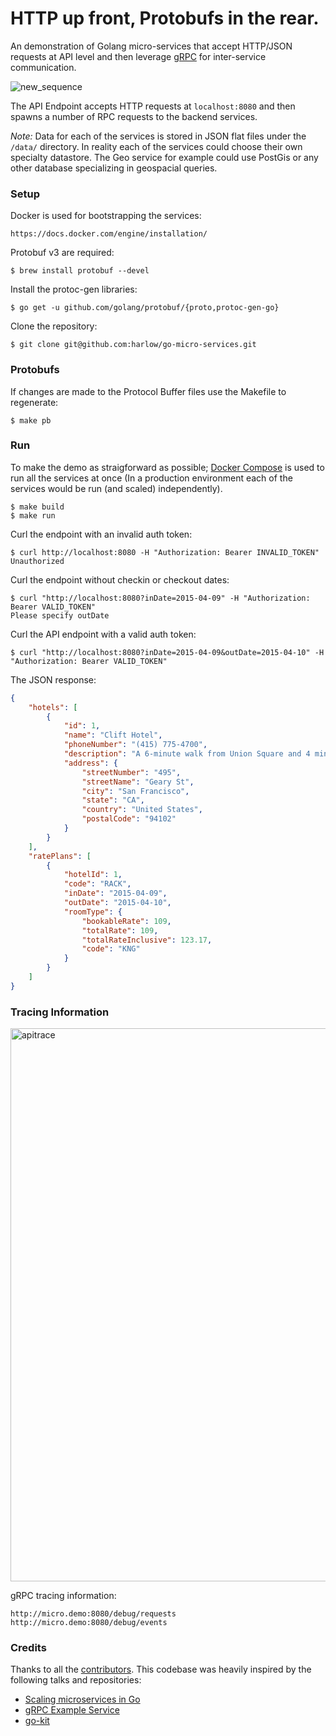 # HTTP up front, Protobufs in the rear.

An demonstration of Golang micro-services that accept HTTP/JSON requests at API level and then
leverage [gRPC][1] for inter-service communication.

![new_sequence](https://cloud.githubusercontent.com/assets/739782/7439604/d1f324c2-f036-11e4-958a-6f6913049946.png)

The API Endpoint accepts HTTP requests at `localhost:8080` and then spawns a number of RPC requests to the backend services.

_Note:_ Data for each of the services is stored in JSON flat files under the `/data/` directory. In reality each of the services could choose their own specialty datastore. The Geo service for example could use PostGis or any other database specializing in geospacial queries.

### Setup

Docker is used for bootstrapping the services:

    https://docs.docker.com/engine/installation/

Protobuf v3 are required:

    $ brew install protobuf --devel

Install the protoc-gen libraries:

    $ go get -u github.com/golang/protobuf/{proto,protoc-gen-go}

Clone the repository:

    $ git clone git@github.com:harlow/go-micro-services.git

### Protobufs

If changes are made to the Protocol Buffer files use the Makefile to regenerate:

    $ make pb

### Run

To make the demo as straigforward as possible; [Docker Compose](https://docs.docker.com/compose/) is used to run all the services at once (In a production environment each of the services would be run (and scaled) independently).

    $ make build
    $ make run

Curl the endpoint with an invalid auth token:

    $ curl http://localhost:8080 -H "Authorization: Bearer INVALID_TOKEN"
    Unauthorized

Curl the endpoint without checkin or checkout dates:

    $ curl "http://localhost:8080?inDate=2015-04-09" -H "Authorization: Bearer VALID_TOKEN"
    Please specify outDate

Curl the API endpoint with a valid auth token:

    $ curl "http://localhost:8080?inDate=2015-04-09&outDate=2015-04-10" -H "Authorization: Bearer VALID_TOKEN"

The JSON response:

```json
{
    "hotels": [
        {
            "id": 1,
            "name": "Clift Hotel",
            "phoneNumber": "(415) 775-4700",
            "description": "A 6-minute walk from Union Square and 4 minutes from a Muni Metro station, this luxury hotel designed by Philippe Starck features an artsy furniture collection in the lobby, including work by Salvador Dali.",
            "address": {
                "streetNumber": "495",
                "streetName": "Geary St",
                "city": "San Francisco",
                "state": "CA",
                "country": "United States",
                "postalCode": "94102"
            }
        }
    ],
    "ratePlans": [
        {
            "hotelId": 1,
            "code": "RACK",
            "inDate": "2015-04-09",
            "outDate": "2015-04-10",
            "roomType": {
                "bookableRate": 109,
                "totalRate": 109,
                "totalRateInclusive": 123.17,
                "code": "KNG"
            }
        }
    ]
}
```

### Tracing Information

<img width="885" alt="apitrace" src="https://cloud.githubusercontent.com/assets/739782/11326691/7ffb5a92-9124-11e5-8818-1d5b3c0b1e51.png">

gRPC tracing information:

    http://micro.demo:8080/debug/requests
    http://micro.demo:8080/debug/events

### Credits

Thanks to all the [contributors][6]. This codebase was heavily inspired by the following talks and repositories:

* [Scaling microservices in Go][3]
* [gRPC Example Service][4]
* [go-kit][5]

[1]: http://www.grpc.io/
[3]: https://speakerdeck.com/mattheath/scaling-microservices-in-go-high-load-strategy-2015
[4]: https://github.com/grpc/grpc-go/tree/master/examples/route_guide
[5]: https://github.com/go-kit/kit
[6]: https://github.com/harlow/go-micro-services/graphs/contributors
